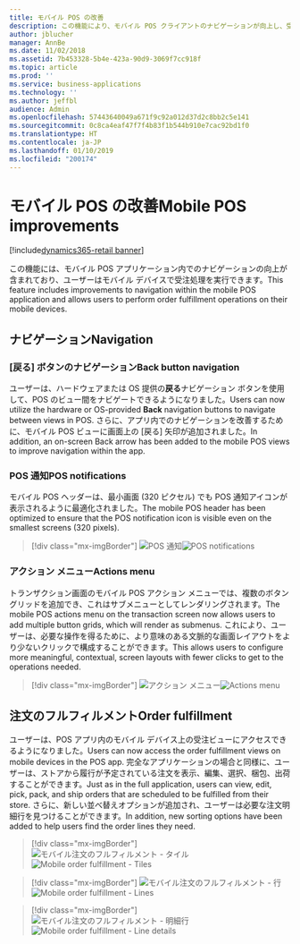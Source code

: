 ```yaml
---
title: モバイル POS の改善
description: この機能により、モバイル POS クライアントのナビゲーションが向上し、受注処理のサポートが追加されます。
author: jblucher
manager: AnnBe
ms.date: 11/02/2018
ms.assetid: 7b453328-5b4e-423a-90d9-3069f7cc918f
ms.topic: article
ms.prod: ''
ms.service: business-applications
ms.technology: ''
ms.author: jeffbl
audience: Admin
ms.openlocfilehash: 57443640049a671f9c92a012d37d2c8bb2c5e141
ms.sourcegitcommit: 0c8ca4eaf47f7f4b83f1b544b910e7cac92bd1f0
ms.translationtype: HT
ms.contentlocale: ja-JP
ms.lasthandoff: 01/10/2019
ms.locfileid: "200174"
---
```

# <a name="mobile-pos-improvements"></a><span data-ttu-id="d85ce-103">モバイル POS の改善</span><span class="sxs-lookup"><span data-stu-id="d85ce-103">Mobile POS improvements</span></span>

[!include[dynamics365-retail banner](../includes/dynamics365-retail.md)]

<span data-ttu-id="d85ce-104">この機能には、モバイル POS アプリケーション内でのナビゲーションの向上が含まれており、ユーザーはモバイル デバイスで受注処理を実行できます。</span><span class="sxs-lookup"><span data-stu-id="d85ce-104">This feature includes improvements to navigation within the mobile POS application and allows users to perform order fulfillment operations on their mobile devices.</span></span>

## <a name="navigation"></a><span data-ttu-id="d85ce-105">ナビゲーション</span><span class="sxs-lookup"><span data-stu-id="d85ce-105">Navigation</span></span>
### <a name="back-button-navigation"></a><span data-ttu-id="d85ce-106">[戻る] ボタンのナビゲーション</span><span class="sxs-lookup"><span data-stu-id="d85ce-106">Back button navigation</span></span>
<span data-ttu-id="d85ce-107">ユーザーは、ハードウェアまたは OS 提供の**戻る**ナビゲーション ボタンを使用して、POS のビュー間をナビゲートできるようになりました。</span><span class="sxs-lookup"><span data-stu-id="d85ce-107">Users can now utilize the hardware or OS-provided **Back** navigation buttons to navigate between views in POS.</span></span> <span data-ttu-id="d85ce-108">さらに、アプリ内でのナビゲーションを改善するために、モバイル POS ビューに画面上の [戻る] 矢印が追加されました。</span><span class="sxs-lookup"><span data-stu-id="d85ce-108">In addition, an on-screen Back arrow has been added to the mobile POS views to improve navigation within the app.</span></span>

### <a name="pos-notifications"></a><span data-ttu-id="d85ce-109">POS 通知</span><span class="sxs-lookup"><span data-stu-id="d85ce-109">POS notifications</span></span>
<span data-ttu-id="d85ce-110">モバイル POS ヘッダーは、最小画面 (320 ピクセル) でも POS 通知アイコンが表示されるように最適化されました。</span><span class="sxs-lookup"><span data-stu-id="d85ce-110">The mobile POS header has been optimized to ensure that the POS notification icon is visible even on the smallest screens (320 pixels).</span></span>

> [!div class="mx-imgBorder"]
> <span data-ttu-id="d85ce-111">![POS 通知](../../media/pos-notification.JPG "POS 通知")</span><span class="sxs-lookup"><span data-stu-id="d85ce-111">![POS notifications](../../media/pos-notification.JPG "POS notifications")</span></span>

### <a name="actions-menu"></a><span data-ttu-id="d85ce-112">アクション メニュー</span><span class="sxs-lookup"><span data-stu-id="d85ce-112">Actions menu</span></span>
<span data-ttu-id="d85ce-113">トランザクション画面のモバイル POS アクション メニューでは、複数のボタン グリッドを追加でき、これはサブメニューとしてレンダリングされます。</span><span class="sxs-lookup"><span data-stu-id="d85ce-113">The mobile POS actions menu on the transaction screen now allows users to add multiple button grids, which will render as submenus.</span></span>  <span data-ttu-id="d85ce-114">これにより、ユーザーは、必要な操作を得るために、より意味のある文脈的な画面レイアウトをより少ないクリックで構成することができます。</span><span class="sxs-lookup"><span data-stu-id="d85ce-114">This allows users to configure more meaningful, contextual, screen layouts with fewer clicks to get to the operations needed.</span></span>

> [!div class="mx-imgBorder"]
> <span data-ttu-id="d85ce-115">![アクション メニュー](../../media/pos-actions-menu.JPG "POS アクション メニュー")</span><span class="sxs-lookup"><span data-stu-id="d85ce-115">![Actions menu](../../media/pos-actions-menu.JPG "POS actions menu")</span></span>

## <a name="order-fulfillment"></a><span data-ttu-id="d85ce-116">注文のフルフィルメント</span><span class="sxs-lookup"><span data-stu-id="d85ce-116">Order fulfillment</span></span>
<span data-ttu-id="d85ce-117">ユーザーは、POS アプリ内のモバイル デバイス上の受注ビューにアクセスできるようになりました。</span><span class="sxs-lookup"><span data-stu-id="d85ce-117">Users can now access the order fulfillment views on mobile devices in the POS app.</span></span> <span data-ttu-id="d85ce-118">完全なアプリケーションの場合と同様に、ユーザーは、ストアから履行が予定されている注文を表示、編集、選択、梱包、出荷することができます。</span><span class="sxs-lookup"><span data-stu-id="d85ce-118">Just as in the full application, users can view, edit, pick, pack, and ship orders that are scheduled to be fulfilled from their store.</span></span> <span data-ttu-id="d85ce-119">さらに、新しい並べ替えオプションが追加され、ユーザーは必要な注文明細行を見つけることができます。</span><span class="sxs-lookup"><span data-stu-id="d85ce-119">In addition, new sorting options have been added to help users find the order lines they need.</span></span>


> [!div class="mx-imgBorder"]
> <span data-ttu-id="d85ce-120">![モバイル注文のフルフィルメント - タイル](../../media/mobile-order-fulfillment1.JPG "")</span><span class="sxs-lookup"><span data-stu-id="d85ce-120">![Mobile order fulfillment - Tiles](../../media/mobile-order-fulfillment1.JPG "")</span></span>

> [!div class="mx-imgBorder"]
> <span data-ttu-id="d85ce-121">![モバイル注文のフルフィルメント - 行](../../media/mobile-order-fulfillment2.JPG "")</span><span class="sxs-lookup"><span data-stu-id="d85ce-121">![Mobile order fulfillment - Lines](../../media/mobile-order-fulfillment2.JPG "")</span></span>

> [!div class="mx-imgBorder"]
> <span data-ttu-id="d85ce-122">![モバイル注文のフルフィルメント - 明細行](../../media/mobile-order-fulfillment3.JPG "")</span><span class="sxs-lookup"><span data-stu-id="d85ce-122">![Mobile order fulfillment - Line details](../../media/mobile-order-fulfillment3.JPG "")</span></span>

